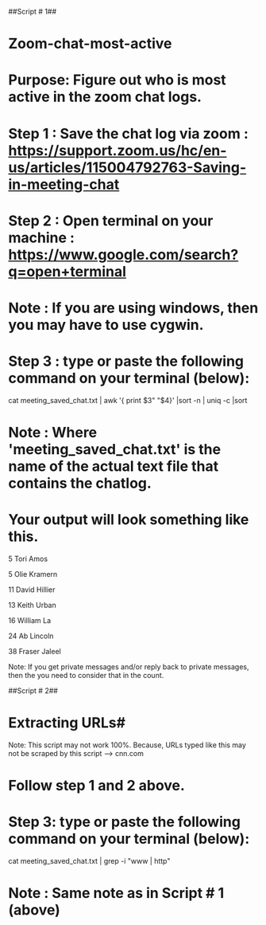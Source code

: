 ##Script # 1##
# Zoom-chat-most-active

# Purpose: Figure out who is most active in the zoom chat logs. 

# Step 1 : Save the chat log via zoom : https://support.zoom.us/hc/en-us/articles/115004792763-Saving-in-meeting-chat

# Step 2 : Open terminal on your machine : https://www.google.com/search?q=open+terminal
# Note : If you are using windows, then you may have to use cygwin. 

# Step 3 : type or paste the following command on your terminal (below): 

cat meeting_saved_chat.txt | awk '{ print $3" "$4}' |sort -n | uniq -c |sort

# Note : Where 'meeting_saved_chat.txt' is the name of the actual text file that contains the chatlog. 

# Your output will look something like this. 

   5 Tori Amos
   
   5 Olie Kramern
 
   11 David Hillier 
   
   13 Keith Urban 
   
   16 William La 
   
   24 Ab Lincoln 
   
   38 Fraser Jaleel

Note: If you get private messages and/or reply back to private messages, then the you need to consider that in the count. 

##Script # 2##
# Extracting URLs#
Note: This script may not work 100%. Because, URLs typed like this may not be scraped by this script --> cnn.com 

# Follow step 1 and 2 above. 

# Step 3: type or paste the following command on your terminal (below):

cat meeting_saved_chat.txt | grep -i "www \| http"
# Note : Same note as in Script # 1 (above)

